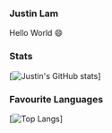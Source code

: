 ### Justin Lam
Hello World 😄

### Stats
[![Justin's GitHub stats](https://github-readme-stats.vercel.app/api?username=justinklam&theme=synthwave)]

### Favourite Languages
[![Top Langs](https://github-readme-stats.vercel.app/api/top-langs/?username=justinklam&theme=synthwave)]



<!--
**justinklam/justinklam** is a ✨ _special_ ✨ repository because its `README.md` (this file) appears on your GitHub profile.

Here are some ideas to get you started:

- 🔭 I’m currently working on ...
- 🌱 I’m currently learning ...
- 👯 I’m looking to collaborate on ...
- 🤔 I’m looking for help with ...
- 💬 Ask me about ...
- 📫 How to reach me: ...
- 😄 Pronouns: ...
- ⚡ Fun fact: ...
-->
